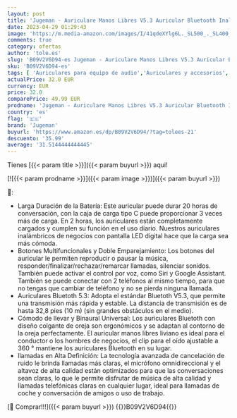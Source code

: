 ```yaml
---
layout: post
title: 'Jugeman - Auriculare Manos Libres V5.3 Auricular Bluetooth Inalámbrico Negocio con Llamada De Voz Súper Clara  Cancelación del Ruido Auricular con micrófono Integrado  Asistente de Voz para iPhone  Android y PC'
date: 2023-04-29 01:29:43
image: 'https://m.media-amazon.com/images/I/41qdeXYlg6L._SL500_._SL400_.jpg'
comments: true
category: ofertas
author: 'tole.es'
slug: 'B09V2V6D94-es Jugeman - Auriculare Manos Libres V5.3 Auricular Bluetooth...'
sku: 'B09V2V6D94-es'
tags: [ 'Auriculares para equipo de audio','Auriculares y accesorios','Electrónica','iphone','jugeman','🇪🇸', ]
actualPrice: 32.0 EUR
currency: EUR
price: 32.0
comparePrice: 49.99 EUR
prodname: 'Jugeman - Auriculare Manos Libres V5.3 Auricular Bluetooth Inalámbrico Negocio con Llamada De Voz Súper Clara  Cancelación del Ruido Auricular con micrófono Integrado  Asistente de Voz para iPhone  Android y PC'
country: 'es'
flag: '🇪🇸'
brand: 'Jugeman'
buyurl: 'https://www.amazon.es/dp/B09V2V6D94/?tag=tolees-21'
descuento: '35.99'
average: '31.5144444444445'
---
```


Tienes [{{< param title >}}]({{< param buyurl >}}) aqui!

[![{{< param prodname >}}]({{< param image >}})]({{< param buyurl >}})

🔎:

- Larga Duración de la Batería: Este auricular puede durar 20 horas de conversación, con la caja de carga tipo C puede proporcionar 3 veces más de carga. En 2 horas, los auriculares están completamente cargados y cumplen su función en el uso diario. Nuestros auriculares inalámbricos de negocios con pantalla LED digital hace que la carga sea más cómoda.
- Botones Multifuncionales y Doble Emparejamiento: Los botones del auricular le permiten reproducir o pausar la música, responder/finalizar/rechazar/remarcar llamadas, silenciar sonidos. También puede activar el control por voz, como Siri y Google Assistant. También se puede conectar con 2 teléfonos al mismo tiempo, para que no tengas que cambiar de teléfono y no se pierda ninguna llamada.
- Auriculares Bluetoth 5.3: Adopta el estándar Bluetoth V5.3, que permite una transmisión más rápida y estable. La distancia de transmisión es de hasta 32,8 pies (10 m) (sin grandes obstáculos en el medio).
- Cómodo de llevar y Binaural Universal: Los auriculares Bluetoth con diseño colgante de oreja son ergonómicos y se adaptan al contorno de la oreja perfectamente. El auricular manos libres liviano es ideal para el conductor o los hombres de negocios, el clip para el oído ajustable a 360 ° mantiene los auriculares Bluetooth en su lugar.
- llamadas en Alta Definición: La tecnología avanzada de cancelación de ruido le brinda llamadas más claras, el micrófono omnidireccional y el altavoz de alta calidad están optimizados para que las conversaciones sean claras, lo que le permite disfrutar de música de alta calidad y llamadas telefónicas claras en cualquier lugar, ideal para llamadas de coche y conversación de amigos o uso de trabajo.

[🛒 Comprar!!!]({{< param buyurl >}})
{{<world>}}B09V2V6D94{{</world>}}
